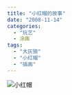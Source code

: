 ```yaml
---
title: "小红帽的故事"
date: "2008-11-14"
categories: 
  - "玩艺"
  - 涂画
tags: 
  - "大灰狼"
  - "小红帽"
  - "插画"
---
```


![小红帽](https://media.kaerozhi.com/2025/06/a177964af88f660eefb1b4c4c7e2858f.webp "小红帽")
